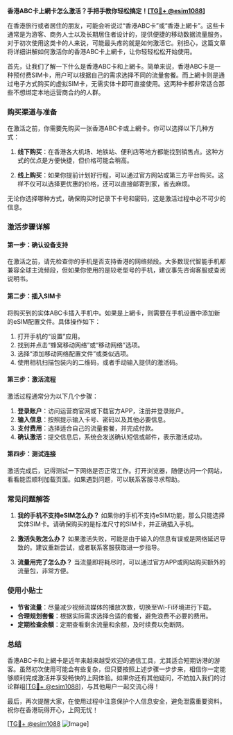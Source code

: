 **香港ABC卡上網卡怎么激活？手把手教你轻松搞定！[[TG💪+ @esim1088](https://t.me/s/esim1088)]**

在香港旅行或者居住的朋友，可能会听说过“香港ABC卡”或“香港上網卡”。这些卡通常是为游客、商务人士以及长期居住者设计的，提供便捷的移动数据流量服务。对于初次使用这类卡的人来说，可能最头疼的就是如何激活它。别担心，这篇文章将详细讲解如何激活你的香港ABC卡上網卡，让你轻轻松松开始使用。

首先，让我们了解一下什么是香港ABC卡和上網卡。简单来说，香港ABC卡是一种预付费SIM卡，用户可以根据自己的需求选择不同的流量套餐。而上網卡则是通过电子方式购买的虚拟SIM卡，无需实体卡即可直接使用。这两种卡都非常适合那些不想绑定本地运营商合约的人群。

### **购买渠道与准备**

在激活之前，你需要先购买一张香港ABC卡或上網卡。你可以选择以下几种方式：

1. **线下购买**：在香港各大机场、地铁站、便利店等地方都能找到销售点。这种方式的优点是方便快捷，但价格可能会稍高。
   
2. **线上购买**：如果你提前计划好行程，可以通过官方网站或第三方平台购买。这样不仅可以选择更优惠的价格，还可以直接邮寄到家，省去麻烦。

无论你选择哪种方式，确保购买时记录下卡号和密码，这是激活过程中必不可少的信息。

### **激活步骤详解**

#### **第一步：确认设备支持**

在激活之前，请先检查你的手机是否支持香港的网络频段。大多数现代智能手机都兼容全球主流频段，但如果你使用的是较老型号的手机，建议事先咨询客服或查阅说明书。

#### **第二步：插入SIM卡**

将购买到的实体ABC卡插入手机中。如果是上網卡，则需要在手机设置中添加新的eSIM配置文件。具体操作如下：

1. 打开手机的“设置”应用。
2. 找到并点击“蜂窝移动网络”或“移动网络”选项。
3. 选择“添加移动网络配置文件”或类似选项。
4. 使用相机扫描包装内的二维码，或者手动输入提供的激活码。

#### **第三步：激活流程**

激活过程通常分为以下几个步骤：

1. **登录账户**：访问运营商官网或下载官方APP，注册并登录账户。
2. **输入信息**：按照提示输入卡号、密码以及其他必要信息。
3. **支付费用**：选择适合自己的流量套餐，并完成付款。
4. **确认激活**：提交信息后，系统会发送确认短信或邮件，表示激活成功。

#### **第四步：测试连接**

激活完成后，记得测试一下网络是否正常工作。打开浏览器，随便访问一个网站，看看能否顺利加载页面。如果遇到问题，可以联系客服寻求帮助。

### **常见问题解答**

1. **我的手机不支持eSIM怎么办？**
   如果你的手机不支持eSIM功能，那么只能选择实体SIM卡。请确保购买的是标准尺寸的SIM卡，并正确插入手机。

2. **激活失败怎么办？**
   如果激活失败，可能是由于输入的信息有误或是网络延迟导致的。建议重新尝试，或者联系客服获取进一步指导。

3. **流量用完了怎么办？**
   当流量即将耗尽时，可以通过官方APP或网站购买额外的流量包，非常方便。

### **使用小贴士**

- **节省流量**：尽量减少视频流媒体的播放次数，切换至Wi-Fi环境进行下载。
- **合理规划套餐**：根据实际需求选择合适的套餐，避免浪费不必要的费用。
- **定期检查余额**：定期查看剩余流量和余额，及时续费以免断网。

### **总结**

香港ABC卡和上網卡是近年来越来越受欢迎的通信工具，尤其适合短期访港的游客。虽然初次使用可能会有些复杂，但只要按照上述步骤一步步来，相信你一定能够顺利完成激活并享受畅快的上网体验。如果你还有其他疑问，不妨加入我们的讨论群组[[TG💪+ @esim1088](https://t.me/s/esim1088)]，与其他用户一起交流心得！

最后，再次提醒大家，在使用过程中注意保护个人信息安全，避免泄露重要资料。祝你在香港玩得开心，上网无忧！

[[TG💪+ @esim1088](https://t.me/s/esim1088) ![Image](https://i.postimg.cc/4NQfJmqS/Snipaste-2025-05-13-00-14-12.png)]